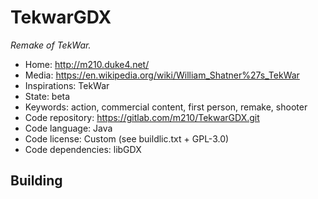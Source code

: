 # TekwarGDX

_Remake of TekWar._

- Home: http://m210.duke4.net/
- Media: https://en.wikipedia.org/wiki/William_Shatner%27s_TekWar
- Inspirations: TekWar
- State: beta
- Keywords: action, commercial content, first person, remake, shooter
- Code repository: https://gitlab.com/m210/TekwarGDX.git
- Code language: Java
- Code license: Custom (see buildlic.txt + GPL-3.0)
- Code dependencies: libGDX

## Building
